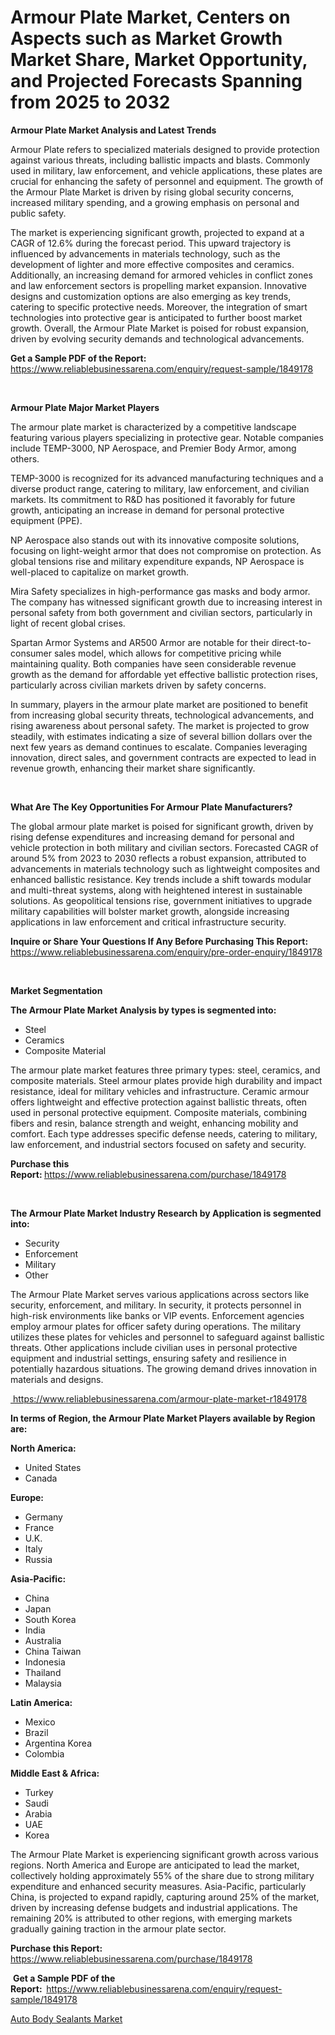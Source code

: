 <p><h1>Armour Plate Market, Centers on Aspects such as Market Growth Market Share, Market Opportunity, and Projected Forecasts Spanning from 2025 to 2032</h1></p><p><strong>Armour Plate Market Analysis and Latest Trends</strong></p>
<p><p>Armour Plate refers to specialized materials designed to provide protection against various threats, including ballistic impacts and blasts. Commonly used in military, law enforcement, and vehicle applications, these plates are crucial for enhancing the safety of personnel and equipment. The growth of the Armour Plate Market is driven by rising global security concerns, increased military spending, and a growing emphasis on personal and public safety.</p><p>The market is experiencing significant growth, projected to expand at a CAGR of 12.6% during the forecast period. This upward trajectory is influenced by advancements in materials technology, such as the development of lighter and more effective composites and ceramics. Additionally, an increasing demand for armored vehicles in conflict zones and law enforcement sectors is propelling market expansion. Innovative designs and customization options are also emerging as key trends, catering to specific protective needs. Moreover, the integration of smart technologies into protective gear is anticipated to further boost market growth. Overall, the Armour Plate Market is poised for robust expansion, driven by evolving security demands and technological advancements.</p></p>
<p><strong>Get a Sample PDF of the Report:&nbsp;</strong> <a href="https://www.reliablebusinessarena.com/enquiry/request-sample/1849178?utm_campaign=1892&utm_medium=2&utm_source=Github&utm_content=ia&utm_term=02042025&utm_id=armour-plate">https://www.reliablebusinessarena.com/enquiry/request-sample/1849178</a></p>
<p>&nbsp;</p>
<p><strong>Armour Plate Major Market Players</strong></p>
<p><p>The armour plate market is characterized by a competitive landscape featuring various players specializing in protective gear. Notable companies include TEMP-3000, NP Aerospace, and Premier Body Armor, among others.</p><p>TEMP-3000 is recognized for its advanced manufacturing techniques and a diverse product range, catering to military, law enforcement, and civilian markets. Its commitment to R&D has positioned it favorably for future growth, anticipating an increase in demand for personal protective equipment (PPE).</p><p>NP Aerospace also stands out with its innovative composite solutions, focusing on light-weight armor that does not compromise on protection. As global tensions rise and military expenditure expands, NP Aerospace is well-placed to capitalize on market growth. </p><p>Mira Safety specializes in high-performance gas masks and body armor. The company has witnessed significant growth due to increasing interest in personal safety from both government and civilian sectors, particularly in light of recent global crises. </p><p>Spartan Armor Systems and AR500 Armor are notable for their direct-to-consumer sales model, which allows for competitive pricing while maintaining quality. Both companies have seen considerable revenue growth as the demand for affordable yet effective ballistic protection rises, particularly across civilian markets driven by safety concerns.</p><p>In summary, players in the armour plate market are positioned to benefit from increasing global security threats, technological advancements, and rising awareness about personal safety. The market is projected to grow steadily, with estimates indicating a size of several billion dollars over the next few years as demand continues to escalate. Companies leveraging innovation, direct sales, and government contracts are expected to lead in revenue growth, enhancing their market share significantly.</p></p>
<p>&nbsp;</p>
<p><strong>What Are The Key Opportunities For Armour Plate Manufacturers?</strong></p>
<p><p>The global armour plate market is poised for significant growth, driven by rising defense expenditures and increasing demand for personal and vehicle protection in both military and civilian sectors. Forecasted CAGR of around 5% from 2023 to 2030 reflects a robust expansion, attributed to advancements in materials technology such as lightweight composites and enhanced ballistic resistance. Key trends include a shift towards modular and multi-threat systems, along with heightened interest in sustainable solutions. As geopolitical tensions rise, government initiatives to upgrade military capabilities will bolster market growth, alongside increasing applications in law enforcement and critical infrastructure security.</p></p>
<p><strong>Inquire or Share Your Questions If Any Before Purchasing This Report:</strong> <a href="https://www.reliablebusinessarena.com/enquiry/pre-order-enquiry/1849178?utm_campaign=1892&utm_medium=2&utm_source=Github&utm_content=ia&utm_term=02042025&utm_id=armour-plate">https://www.reliablebusinessarena.com/enquiry/pre-order-enquiry/1849178</a></p>
<p>&nbsp;</p>
<p><strong>Market Segmentation</strong></p>
<p><strong>The Armour Plate Market Analysis by types is segmented into:</strong></p>
<p><ul><li>Steel</li><li>Ceramics</li><li>Composite Material</li></ul></p>
<p><p>The armour plate market features three primary types: steel, ceramics, and composite materials. Steel armour plates provide high durability and impact resistance, ideal for military vehicles and infrastructure. Ceramic armour offers lightweight and effective protection against ballistic threats, often used in personal protective equipment. Composite materials, combining fibers and resin, balance strength and weight, enhancing mobility and comfort. Each type addresses specific defense needs, catering to military, law enforcement, and industrial sectors focused on safety and security.</p></p>
<p><strong>Purchase this Report:&nbsp;</strong><a href="https://www.reliablebusinessarena.com/purchase/1849178?utm_campaign=1892&utm_medium=2&utm_source=Github&utm_content=ia&utm_term=02042025&utm_id=armour-plate">https://www.reliablebusinessarena.com/purchase/1849178</a></p>
<p>&nbsp;</p>
<p><strong>The Armour Plate Market Industry Research by Application is segmented into:</strong></p>
<p><ul><li>Security</li><li>Enforcement</li><li>Military</li><li>Other</li></ul></p>
<p><p>The Armour Plate Market serves various applications across sectors like security, enforcement, and military. In security, it protects personnel in high-risk environments like banks or VIP events. Enforcement agencies employ armour plates for officer safety during operations. The military utilizes these plates for vehicles and personnel to safeguard against ballistic threats. Other applications include civilian uses in personal protective equipment and industrial settings, ensuring safety and resilience in potentially hazardous situations. The growing demand drives innovation in materials and designs.</p></p>
<p><a href="https://www.reliablebusinessarena.com/armour-plate-market-r1849178?utm_campaign=1892&utm_medium=2&utm_source=Github&utm_content=ia&utm_term=02042025&utm_id=armour-plate">&nbsp;https://www.reliablebusinessarena.com/armour-plate-market-r1849178</a></p>
<p><strong>In terms of Region, the Armour Plate Market Players available by Region are:</strong></p>
<p>
    <p> <strong> North America: </strong>
        <ul>
            <li>United States</li>
            <li>Canada</li>
        </ul>
        </p> 
    <p> <strong> Europe: </strong>
        <ul>
            <li>Germany</li>
            <li>France</li>
            <li>U.K.</li>
            <li>Italy</li>
            <li>Russia</li>
        </ul>
        </p> 
    <p> <strong> Asia-Pacific: </strong>
        <ul>
            <li>China</li>
            <li>Japan</li>
            <li>South Korea</li>
            <li>India</li>
            <li>Australia</li>
            <li>China Taiwan</li>
            <li>Indonesia</li>
            <li>Thailand</li>
            <li>Malaysia</li>
        </ul>
        </p> 
    <p> <strong> Latin America: </strong>
        <ul>
            <li>Mexico</li>
            <li>Brazil</li>
            <li>Argentina Korea</li>
            <li>Colombia</li>
        </ul>
        </p> 
    <p> <strong> Middle East & Africa: </strong>
        <ul>
            <li>Turkey</li>
            <li>Saudi</li>
            <li>Arabia</li>
            <li>UAE</li>
            <li>Korea</li>
        </ul>
    </p>
    </p>
<p><p>The Armour Plate Market is experiencing significant growth across various regions. North America and Europe are anticipated to lead the market, collectively holding approximately 55% of the share due to strong military expenditure and enhanced security measures. Asia-Pacific, particularly China, is projected to expand rapidly, capturing around 25% of the market, driven by increasing defense budgets and industrial applications. The remaining 20% is attributed to other regions, with emerging markets gradually gaining traction in the armour plate sector.</p></p>
<p><strong>Purchase this Report: </strong><a href="https://www.reliablebusinessarena.com/purchase/1849178?utm_campaign=1892&utm_medium=2&utm_source=Github&utm_content=ia&utm_term=02042025&utm_id=armour-plate">https://www.reliablebusinessarena.com/purchase/1849178</a></p>
<p>&nbsp;<strong>Get a Sample PDF of the Report:&nbsp;&nbsp;</strong><a href="https://www.reliablebusinessarena.com/enquiry/request-sample/1849178?utm_campaign=1892&utm_medium=2&utm_source=Github&utm_content=ia&utm_term=02042025&utm_id=armour-plate">https://www.reliablebusinessarena.com/enquiry/request-sample/1849178</a></p>
<p><strong></strong></p>
<p><p><a href="https://github.com/provorikovar/Market-Research-Report-List-7/blob/main/auto-body-sealants-market.md?utm_campaign=1892&utm_medium=2&utm_source=Github&utm_content=ia&utm_term=02042025&utm_id=armour-plate">Auto Body Sealants Market</a></p></p>